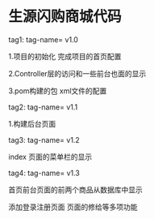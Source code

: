 # 生源闪购商城代码

tag1: tag-name= v1.0

1.项目的初始化 完成项目的首页配置

2.Controller层的访问和一些前台也面的显示

3.pom构建的包 xml文件的配置


tag2: tag-name= v1.1

1.构建后台页面


tag3: tag-name= v1.2

 index 页面的菜单栏的显示

tag4: tag-name= v1.3

首页前台页面的前两个商品从数据库中显示

添加登录注册页面   页面的修给等多项功能
